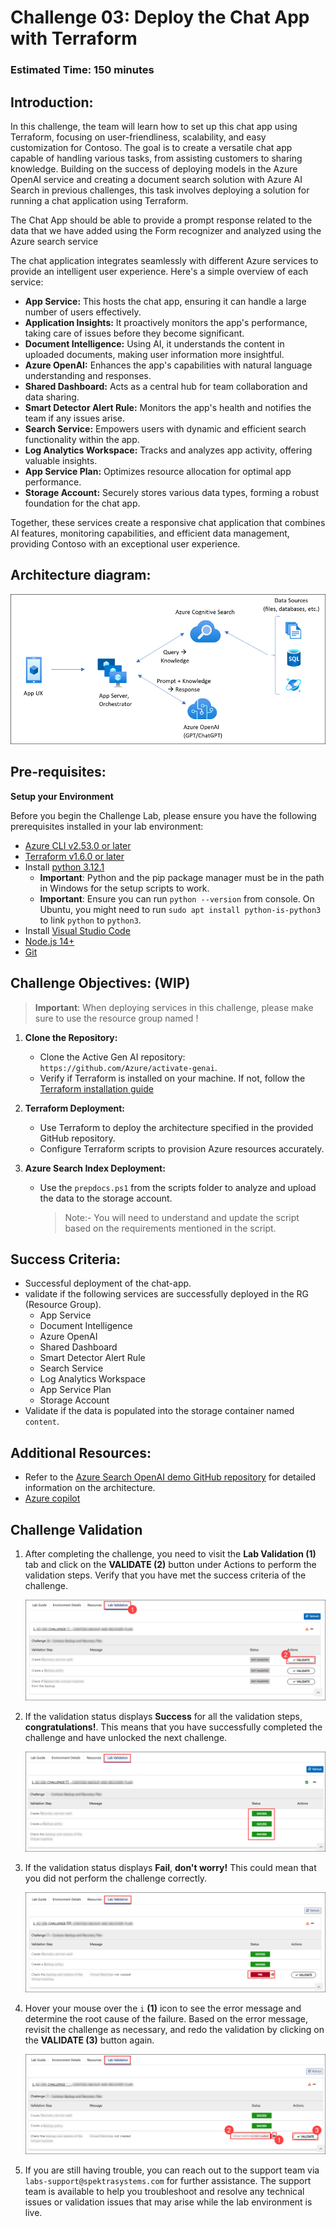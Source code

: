 # Challenge 03:  Deploy the Chat App with Terraform

### Estimated Time: 150 minutes

## Introduction:

In this challenge, the team will learn how to set up this chat app using Terraform, focusing on user-friendliness, scalability, and easy customization for Contoso. The goal is to create a versatile chat app capable of handling various tasks, from assisting customers to sharing knowledge. Building on the success of deploying models in the Azure OpenAI service and creating a document search solution with Azure AI Search in previous challenges, this task involves deploying a solution for running a chat application using Terraform.

The Chat App should be able to provide a prompt response related to the data that we have added using the Form recognizer and analyzed using the Azure search service

The chat application integrates seamlessly with different Azure services to provide an intelligent user experience. Here's a simple overview of each service:

- **App Service:** This hosts the chat app, ensuring it can handle a large number of users effectively.
- **Application Insights:** It proactively monitors the app's performance, taking care of issues before they become significant.
- **Document Intelligence:** Using AI, it understands the content in uploaded documents, making user information more insightful.
- **Azure OpenAI:** Enhances the app's capabilities with natural language understanding and responses.
- **Shared Dashboard:** Acts as a central hub for team collaboration and data sharing.
- **Smart Detector Alert Rule:** Monitors the app's health and notifies the team if any issues arise.
- **Search Service:** Empowers users with dynamic and efficient search functionality within the app.
- **Log Analytics Workspace:** Tracks and analyzes app activity, offering valuable insights.
- **App Service Plan:** Optimizes resource allocation for optimal app performance.
- **Storage Account:** Securely stores various data types, forming a robust foundation for the chat app.

Together, these services create a responsive chat application that combines AI features, monitoring capabilities, and efficient data management, providing Contoso with an exceptional user experience.


## Architecture diagram:

![](../media/appcomponents.png)

## Pre-requisites:
**Setup your Environment**

Before you begin the Challenge Lab, please ensure you have the following prerequisites installed in your lab environment:
* [Azure CLI v2.53.0 or later](https://aka.ms/azure-dev/install/)
* [Terraform v1.6.0 or later](https://developer.hashicorp.com/terraform/install)
* Install [python 3.12.1](https://www.python.org/downloads)
  * **Important**: Python and the pip package manager must be in the path in Windows for the setup scripts to work.
  * **Important**: Ensure you can run `python --version` from console. On Ubuntu, you might need to run `sudo apt install python-is-python3` to link `python` to `python3`.
* Install [Visual Studio Code](https://code.visualstudio.com/download/)
* [Node.js 14+](https://nodejs.org/en/download/)
* [Git](https://git-scm.com/downloads)

## Challenge Objectives: (WIP)

> **Important**: When deploying services in this challenge, please make sure to use the resource group named **<inject key="Resource Group Name"/>** !

1. **Clone the Repository:**
   - Clone the Active Gen AI repository: `https://github.com/Azure/activate-genai`.
   - Verify if Terraform is installed on your machine. If not, follow the [Terraform installation guide](https://developer.hashicorp.com/terraform/install)

2. **Terraform Deployment:**
   - Use Terraform to deploy the architecture specified in the provided GitHub repository.
   - Configure Terraform scripts to provision Azure resources accurately.

3. **Azure Search Index Deployment:**
   - Use the `prepdocs.ps1` from the scripts folder to analyze and upload the data to the storage account.
      > Note:- You will need to understand and update the script based on the requirements mentioned in the script.
      
## Success Criteria:

- Successful deployment of the chat-app.
- validate if the following services are successfully deployed in the RG (Resource Group).
  - App Service
  - Document Intelligence
  - Azure OpenAI
  - Shared Dashboard
  - Smart Detector Alert Rule
  - Search Service
  - Log Analytics Workspace
  - App Service Plan
  - Storage Account
- Validate if the data is populated into the storage container named `content`.

## Additional Resources:

-  Refer to the  [Azure Search OpenAI demo GitHub repository](https://github.com/cmendible/azure-search-openai-demo) for detailed information on the architecture.
-  [Azure copilot](https://learn.microsoft.com/en-us/azure/copilot/overview)

## Challenge Validation
 
1. After completing the challenge, you need to visit the **Lab Validation (1)** tab and click on the **VALIDATE (2)** button under Actions to perform the validation steps. Verify that you have met the success criteria of the challenge. 
 
    ![](../media/validate01.png "Validation")
 
1. If the validation status displays **Success** for all the validation steps, **congratulations!**. This means that you have successfully completed the challenge and have unlocked the next challenge.
 
     ![](../media/validate02.png "Validation")

1. If the validation status displays **Fail**, **don't worry!** This could mean that you did not perform the challenge correctly.
 
     ![](../media/validate03.png "Validation")
 
1. Hover your mouse over the `i` **(1)** icon to see the error message and determine the root cause of the failure. Based on the error message, revisit the challenge as necessary, and redo the validation by clicking on the **VALIDATE (3)** button again.

   ![](../media/validate04.png "Validation")
 
1. If you are still having trouble, you can reach out to the support team via `labs-support@spektrasystems.com` for further assistance. The support team is available to help you troubleshoot and resolve any technical issues or validation issues that may arise while the lab environment is live.
